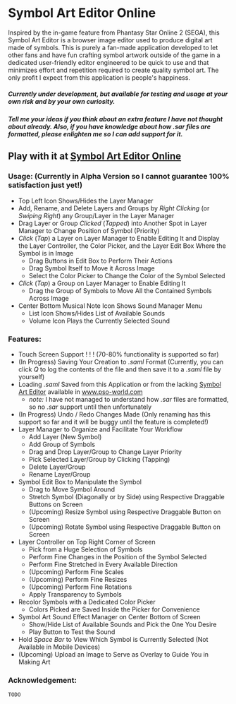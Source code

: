 # Symbol Art Editor Online
Inspired by the in-game feature from Phantasy Star Online 2 (SEGA), 
this Symbol Art Editor is a browser image editor used to produce digital art made of symbols.
This is purely a fan-made application developed to let other fans and  have fun crafting symbol artwork outside of the game in a dedicated user-friendly editor engineered to be quick to use and that minimizes effort and repetition required to create quality symbol art. The only profit I expect from this application is people's happiness.
##### Currently under development, but available for testing and usage at your own risk and by your own curiosity.
##### Tell me your ideas if you think about an extra feature I have not thought about already. Also, if you have knowledge about how *.sar* files are formatted, please enlighten me so I can add support for it.

## Play with it at [Symbol Art Editor Online](https://malulleybovo.github.io/Symbol_Art_Editor_Online/)

### Usage: (Currently in Alpha Version so I cannot guarantee 100% satisfaction just yet!)
- Top Left Icon Shows/Hides the Layer Manager
- Add, Rename, and Delete Layers and Groups by *Right Clicking* (or *Swiping Right*) any Group/Layer in the Layer Manager
- Drag Layer or Group *Clicked* (*Tapped*) into Another Spot in Layer Manager to Change Position of Symbol (Priority)
- *Click* (*Tap*) a Layer on Layer Manager to Enable Editing It and Display the Layer Controller, the Color Picker, and the Layer Edit Box Where the Symbol is in Image
    - Drag Buttons in Edit Box to Perform Their Actions
    - Drag Symbol Itself to Move it Across Image
    - Select the Color Picker to Change the Color of the Symbol Selected
- *Click* (*Tap*) a Group on Layer Manager to Enable Editing It
    - Drag the Group of Symbols to Move All the Contained Symbols Across Image
- Center Bottom Musical Note Icon Shows Sound Manager Menu
    - List Icon Shows/Hides List of Available Sounds
    - Volume Icon Plays the Currently Selected Sound

### Features:
- Touch Screen Support ! ! ! (70-80% functionality is supported so far)
- (In Progress) Saving Your Creation to *.saml* Format (Currently, you can click *Q* to log the contents of the file and then save it to a *.saml* file by yourself)
- Loading *.saml* Saved from this Application or from the lacking [Symbol Art Editor](http://www.pso-world.com/forums/showthread.php?215777-Symbol-Art-Editor-EN-Version) available in www.pso-world.com
    - *note:* I have not managed to understand how *.sar* files are formatted, so no *.sar* support until then unfortunately
- (In Progress) Undo / Redo Changes Made (Only renaming has this support so far and it will be buggy until the feature is completed!)
- Layer Manager to Organize and Facilitate Your Workflow
    - Add Layer (New Symbol)
    - Add Group of Symbols
    - Drag and Drop Layer/Group to Change Layer Priority
    - Pick Selected Layer/Group by Clicking (Tapping)
    - Delete Layer/Group
    - Rename Layer/Group
- Symbol Edit Box to Manipulate the Symbol
    - Drag to Move Symbol Around
    - Stretch Symbol (Diagonally or by Side) using Respective Draggable Buttons on Screen
    - (Upcoming) Resize Symbol using Respective Draggable Button on Screen
    - (Upcoming) Rotate Symbol using Respective Draggable Button on Screen
- Layer Controller on Top Right Corner of Screen
    - Pick from a Huge Selection of Symbols
    - Perform Fine Changes in the Position of the Symbol Selected
    - Perform Fine Stretched in Every Available Direction
    - (Upcoming) Perform Fine Scales
    - (Upcoming) Perform Fine Resizes
    - (Upcoming) Perform Fine Rotations
    - Apply Transparency to Symbols
- Recolor Symbols with a Dedicated Color Picker
    - Colors Picked are Saved Inside the Picker for Convenience
- Symbol Art Sound Effect Manager on Center Bottom of Screen
    - Show/Hide List of Available Sounds and Pick the One You Desire
    - Play Button to Test the Sound
- Hold *Space Bar* to View Which Symbol is Currently Selected (Not Available in Mobile Devices)
- (Upcoming) Upload an Image to Serve as Overlay to Guide You in Making Art

### Acknowledgement:
    TODO
